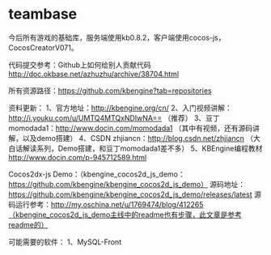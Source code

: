 # teambase
今后所有游戏的基础库，服务端使用kb0.8.2，客户端使用cocos-js，CocosCreatorV071。

代码提交参考：Github上如何给别人贡献代码 http://doc.okbase.net/azhuzhu/archive/38704.html

所有资源路径：https://github.com/kbengine?tab=repositories

资料更新：
1、官方地址：http://kbengine.org/cn/
2、入门视频讲解：http://i.youku.com/u/UMTQ4MTQxNDIwNA==  （推荐）
3、豆丁momodada1：http://www.docin.com/momodada1 （其中有视频，还有源码讲解，以及demo搭建）
4、CSDN zhjiancn：http://blog.csdn.net/zhjiancn （大白话解读系列，Demo搭建，和豆丁momodada1差不多）
5、KBEngine编程教材 http://www.docin.com/p-945712589.html

Cocos2dx-js Demo：（kbengine_cocos2d_js_demo：https://github.com/kbengine/kbengine_cocos2d_js_demo）
源码地址：https://github.com/kbengine/kbengine_cocos2d_js_demo/releases/latest
源码运行参考：http://my.oschina.net/u/1769474/blog/412265（kbengine_cocos2d_js_demo主线中的readme也有步骤，此文章是参考readme的）

可能需要的软件：
1、MySQL-Front
